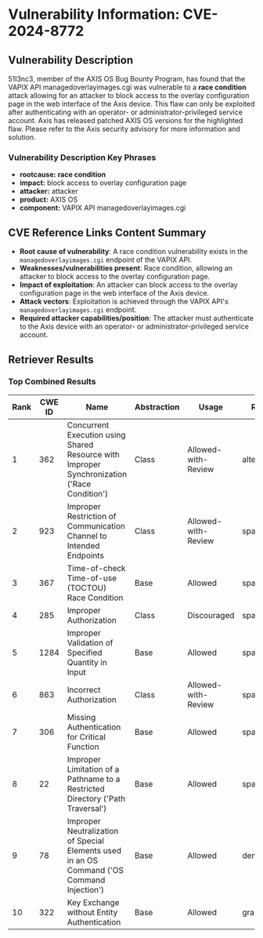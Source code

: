 # Vulnerability Information: CVE-2024-8772

## Vulnerability Description
51l3nc3, member of the AXIS OS Bug Bounty Program, has found that the VAPIX API managedoverlayimages.cgi was vulnerable to a **race condition** attack allowing for an attacker to block access to the overlay configuration page in the web interface of the Axis device. This flaw can only be exploited after authenticating with an operator- or administrator-privileged service account. Axis has released patched AXIS OS versions for the highlighted flaw. Please refer to the Axis security advisory for more information and solution.

### Vulnerability Description Key Phrases
- **rootcause:** **race condition**
- **impact:** block access to overlay configuration page
- **attacker:** attacker
- **product:** AXIS OS
- **component:** VAPIX API managedoverlayimages.cgi

## CVE Reference Links Content Summary
- **Root cause of vulnerability**: A race condition vulnerability exists in the `managedoverlayimages.cgi` endpoint of the VAPIX API.
- **Weaknesses/vulnerabilities present**: Race condition, allowing an attacker to block access to the overlay configuration page.
- **Impact of exploitation**: An attacker can block access to the overlay configuration page in the web interface of the Axis device.
- **Attack vectors**: Exploitation is achieved through the VAPIX API's `managedoverlayimages.cgi` endpoint.
- **Required attacker capabilities/position**: The attacker must authenticate to the Axis device with an operator- or administrator-privileged service account.

## Retriever Results

### Top Combined Results

| Rank | CWE ID | Name | Abstraction | Usage  | Retrievers | Individual Scores |
|------|--------|------|-------------|-------|------------|-------------------|
| 1 | 362 | Concurrent Execution using Shared Resource with Improper Synchronization ('Race Condition') | Class | Allowed-with-Review | alternate_terms | 1.000 |
| 2 | 923 | Improper Restriction of Communication Channel to Intended Endpoints | Class | Allowed-with-Review | sparse | 0.515 |
| 3 | 367 | Time-of-check Time-of-use (TOCTOU) Race Condition | Base | Allowed | sparse | 0.490 |
| 4 | 285 | Improper Authorization | Class | Discouraged | sparse | 0.457 |
| 5 | 1284 | Improper Validation of Specified Quantity in Input | Base | Allowed | sparse | 0.449 |
| 6 | 863 | Incorrect Authorization | Class | Allowed-with-Review | sparse | 0.447 |
| 7 | 306 | Missing Authentication for Critical Function | Base | Allowed | sparse | 0.446 |
| 8 | 22 | Improper Limitation of a Pathname to a Restricted Directory ('Path Traversal') | Base | Allowed | sparse | 0.444 |
| 9 | 78 | Improper Neutralization of Special Elements used in an OS Command ('OS Command Injection') | Base | Allowed | dense | 0.525 |
| 10 | 322 | Key Exchange without Entity Authentication | Base | Allowed | graph | 0.003 |

